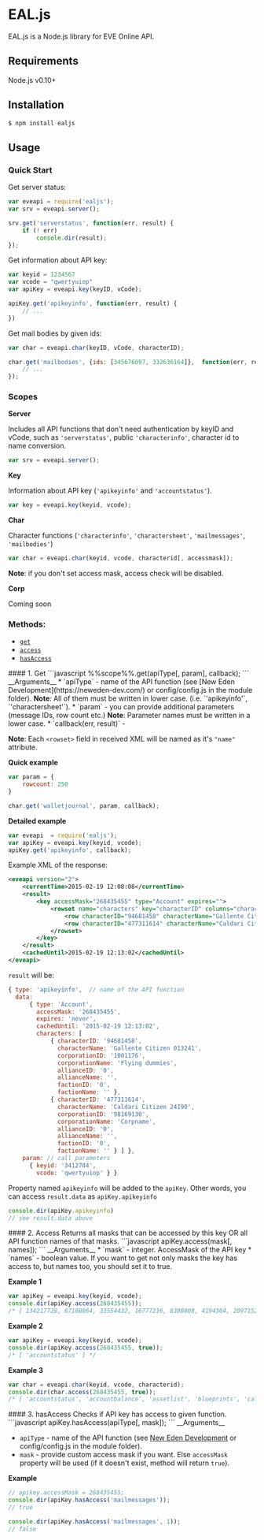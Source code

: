 # EAL.js

EAL.js is a Node.js library for EVE Online API.

## Requirements

Node.js v0.10+

## Installation

```bash
$ npm install ealjs
```

## Usage

### Quick Start

Get server status:

```javascript
var eveapi = require('ealjs');
var srv = eveapi.server();

srv.get('serverstatus', function(err, result) {
    if (! err)
        console.dir(result);
});
```

Get information about API key:

```javascript
var keyid = 1234567
var vcode = "qwertyuiop"
var apiKey = eveapi.key(keyID, vCode);

apiKey.get('apikeyinfo', function(err, result) {
    // ...
})
```
Get mail bodies by given ids:

```javascript
var char = eveapi.char(keyID, vCode, characterID);

char.get('mailbodies', {ids: [345676097, 332636164]},  function(err, result) {
    // ...
});
```

### Scopes

__Server__

Includes all API functions that don't need authentication by keyID and vCode,
such as `'serverstatus'`, public `'characterinfo'`, character id to name conversion.
```javascript
var srv = eveapi.server();
```
__Key__

Information about API key (`'apikeyinfo'` and `'accountstatus'`).
```javascript
var key = eveapi.key(keyid, vcode);
```
__Char__

Character functions (`'characterinfo'`, `'charactersheet'`, `'mailmessages'`, `'mailbodies'`)
```javascript
var char = eveapi.char(keyid, vcode, characterid[, accessmask]);
```
<b>Note</b>: if you don't set access mask, access check will be disabled.

__Corp__

Coming soon
### Methods:
* [`get`](#get)
* [`access`](#access)
* [`hasAccess`](#hasAccess)

<a name="get" />
#### 1. Get
```javascript
%%scope%%.get(apiType[, param], callback);
```
__Arguments__
* `apiType` - name of the API function (see [New Eden Development](https://neweden-dev.com/) or
config/config.js in the module folder).
<b>Note</b>: All of them must be written in lower case. (i.e. `'apikeyinfo'`, `'charactersheet'`).
* `param` - you can provide additional parameters (message IDs, row count etc.)
<b>Note</b>: Parameter names must be written in a lower case.
* `callback(err, result)` - 

<b>Note</b>: Each `<rowset>` field in received XML will be named as it's `"name"` attribute.

__Quick example__
```javascript
var param = {
    rowcount: 250
}

char.get('walletjournal', param, callback);
``` 
__Detailed example__
```javascript
var eveapi  = require('ealjs');
var apiKey = eveapi.key(keyid, vcode);
apiKey.get('apikeyinfo', callback);
```



Example XML of the response:
```xml
<eveapi version="2">
    <currentTime>2015-02-19 12:08:08</currentTime>
    <result>
        <key accessMask="268435455" type="Account" expires="">
            <rowset name="characters" key="characterID" columns="characterID,characterName,corporationID,corporationName,allianceID,allianceName,factionID,factionName">
                <row characterID="94681458" characterName="Gallente Citizen 013241" corporationID="1001176" corporationName="Flying dummies" allianceID="0" allianceName="" factionID="0" factionName=""/>
                <row characterID="477311614" characterName="Caldari Citizen 24190" corporationID="98169130" corporationName="Corpname" allianceID="0" allianceName="" factionID="0" factionName=""/>
            </rowset>
        </key>
    </result>
    <cachedUntil>2015-02-19 12:13:02</cachedUntil>
</eveapi>
```
`result` will be:
```javascript
{ type: 'apikeyinfo',  // name of the API function
  data: 
      { type: 'Account',
        accessMask: '268435455',
        expires: 'never',
        cachedUntil: '2015-02-19 12:13:02',
        characters: [ 
            { characterID: '94681458',
              characterName: 'Gallente Citizen 013241',
              corporationID: '1001176',
              corporationName: 'Flying dummies',
              allianceID: '0',
              allianceName: '',
              factionID: '0',
              factionName: '' },
            { characterID: '477311614',
              characterName: 'Caldari Citizen 24190',
              corporationID: '98169130',
              corporationName: 'Corpname',
              allianceID: '0',
              allianceName: '',
              factionID: '0',
              factionName: '' } ] },
    param: // call parameters
      { keyid: '3412784',
        vcode: 'qwertyuiop' } }
```
Property named `apikeyinfo` will be added to the `apiKey`. Other words, you can access `result.data` as `apiKey.apikeyinfo`
```javascript
console.dir(apiKey.apikeyinfo)
// see result.data above
```

<a name="access" />
#### 2. Access
Returns all masks that can be accessed by this key OR all API function names of that masks.
```javascript
apiKey.access(mask[, names]);
```
__Arguments__
* `mask`  - integer. AccessMask of the API key
* `names` - boolean value. If you want to get not only masks the key has access to, but names too, you should set it to true.

__Example 1__
```javascript
var apiKey = eveapi.key(keyid, vcode);
console.dir(apiKey.access(268435455));
/* [ 134217728, 67108864, 33554432, 16777216, 8388608, 4194304, 2097152, 1048576, 524288, 262144, 131072, 65536, 32768, 16384, 8192, 4096, 2048, 1024, 512, 256, 128, 64, 32, 16, 8, 4, 2, 1 ] */
```
__Example 2__
```javascript
var apiKey = eveapi.key(keyid, vcode);
console.dir(apiKey.access(268435455, true));
/* [ 'accountstatus' ] */
```
__Example 3__
```javascript
var char = eveapi.char(keyid, vcode, characterid);
console.dir(char.access(268435455, true));
/* [ 'accountstatus', 'accountbalance', 'assetlist', 'blueprints', 'calendareventattendees', 'characterinfo', 'charactersheet', 'contactlist', 'contactnotifications', 'contractbids', 'contractitems', 'contracts', 'facwarstats', 'industryjobs', 'industryjobshistory', 'killmails', 'locations', 'mailbodies', 'mailinglists', 'mailmessages', 'marketorders', 'medals', 'notifications', 'notificationtexts', 'planetarycolonies', 'planetarylinks', 'planetarypins', 'planetaryroutes', 'research', 'skillintraining', 'skillqueue', 'standings', 'upcomingcalendarevents', 'walletjournal', 'wallettransactions' ] */
```

<a name="hasAccess" />
#### 3. hasAccess
Checks if API key has access to given function.
```javascript
apiKey.hasAccess(apiType[, mask]);
```
__Arguments__

* `apiType` - name of the API function (see [New Eden Development](https://neweden-dev.com/) or
config/config.js in the module folder).
* `mask` - provide custom access mask if you want. Else `accessMask` property will be used (if it doesn't exist, method will return `true`).

__Example__

```javascript
// apikey.accessMask = 268435455;
console.dir(apiKey.hasAccess('mailmessages'));
// true

console.dir(apiKey.hasAccess('mailmessages', 1));
// false
```
